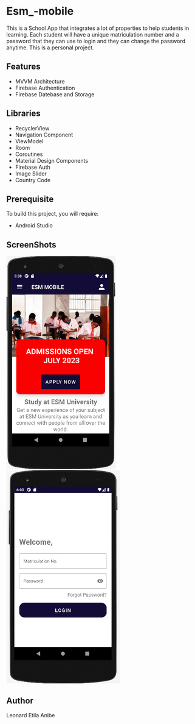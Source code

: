 # Esm_-mobile
This is a School App that integrates a lot of properties to help students in learning.
Each student will have a unique matriculation number and a password that they can use
to login and they can change the password anytime. This is a personal project.

## Features

* MVVM Architecture
* Firebase Authentication
* Firebase Datebase and Storage

## Libraries

* RecyclerView
* Navigation Component
* ViewModel
* Room
* Coroutines
* Material Design Components
* Firebase Auth
* Image Slider
* Country Code

## Prerequisite

To build this project, you will require:
* Android Studio

## ScreenShots
![](app/src/main/res/drawable-v24/the_image.png)
![](app/src/main/res/drawable-v24/second_image.png)

## Author
Leonard Etila Anibe
